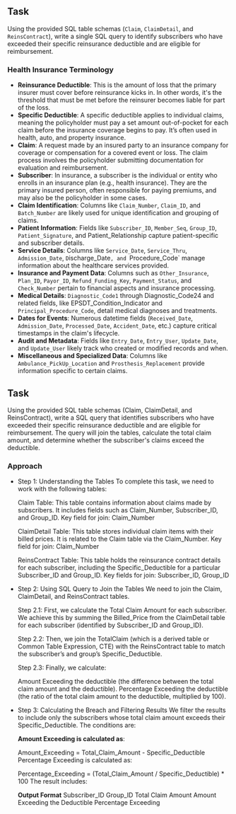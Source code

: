 ## Task

Using the provided SQL table schemas (`Claim`, `ClaimDetail`, and `ReinsContract`), write a single SQL query to identify subscribers who have exceeded their specific reinsurance deductible and are eligible for reimbursement.

### **Health Insurance Terminology**
- **Reinsurance Deductible**: This is the amount of loss that the primary insurer must cover before reinsurance kicks in. In other words, it's the threshold that must be met before the reinsurer becomes liable for part of the loss.
- **Specific Deductible**: A specific deductible applies to individual claims, meaning the policyholder must pay a set amount out-of-pocket for each claim before the insurance coverage begins to pay. It’s often used in health, auto, and property insurance.
- **Claim**: A request made by an insured party to an insurance company for coverage or compensation for a covered event or loss. The claim process involves the policyholder submitting documentation for evaluation and reimbursement.
- **Subscriber**: In insurance, a subscriber is the individual or entity who enrolls in an insurance plan (e.g., health insurance). They are the primary insured person, often responsible for paying premiums, and may also be the policyholder in some cases.
- **Claim Identification**: Columns like `Claim_Number`, `Claim_ID`, and `Batch_Number` are likely used for unique identification and grouping of claims.
- **Patient Information**: Fields like `Subscriber_ID`, `Member_Seq`, `Group_ID`, `Patient_Signature`, and Patient_Relationship capture patient-specific and subscriber details.
- **Service Details**: Columns like `Service_Date`, `Service_Thru`, `Admission_Date`, `D`ischarge_Date`, and `Procedure_Code` manage information about the healthcare services provided.
- **Insurance and Payment Data**: Columns such as `Other_Insurance`, `Plan_ID`, `Payor_ID`, `Refund_Funding_Key`, `Payment_Status`, and `Check_Number` pertain to financial aspects and insurance processing.
- **Medical Details**: `Diagnostic_Code1` through Diagnostic_Code24 and related fields, like EPSDT_Condition_Indicator and `Principal_Procedure_Code`, detail medical diagnoses and treatments.
- **Dates for Events**: Numerous datetime fields (`Received_Date`, `Admission_Date`, `Processed_Date`, `Accident_Date`, etc.) capture critical timestamps in the claim's lifecycle.
- **Audit and Metadata**: Fields like `Entry_Date`, `Entry_User`, `Update_Date`, and `Update_User` likely track who created or modified records and when.
- **Miscellaneous and Specialized Data**: Columns like `Ambulance_PickUp_Location` and `Prosthesis_Replacement` provide information specific to certain claims.

## Task
Using the provided SQL table schemas (Claim, ClaimDetail, and ReinsContract), write a SQL query that identifies subscribers who have exceeded their specific reinsurance deductible and are eligible for reimbursement. The query will join the tables, calculate the total claim amount, and determine whether the subscriber's claims exceed the deductible.

### Approach
- Step 1: Understanding the Tables
   To complete this task, we need to work with the following tables:

   Claim Table:
      This table contains information about claims made by subscribers. It includes fields such as Claim_Number, Subscriber_ID, and Group_ID.
      Key field for join: Claim_Number

   ClaimDetail Table:
      This table stores individual claim items with their billed prices. It is related to the Claim table via the Claim_Number.
      Key field for join: Claim_Number

   ReinsContract Table:
      This table holds the reinsurance contract details for each subscriber, including the Specific_Deductible for a particular Subscriber_ID and Group_ID.
      Key fields for join: Subscriber_ID, Group_ID

- Step 2: Using SQL Query to Join the Tables
   We need to join the Claim, ClaimDetail, and ReinsContract tables.

   Step 2.1: First, we calculate the Total Claim Amount for each subscriber. We achieve this by summing the Billed_Price from the ClaimDetail table for each subscriber (identified by Subscriber_ID and Group_ID).

   Step 2.2: Then, we join the TotalClaim (which is a derived table or Common Table Expression, CTE) with the ReinsContract table to match the subscriber’s and group’s Specific_Deductible.

   Step 2.3: Finally, we calculate:

   Amount Exceeding the deductible (the difference between the total claim amount and the deductible).
   Percentage Exceeding the deductible (the ratio of the total claim amount to the deductible, multiplied by 100).
- Step 3: Calculating the Breach and Filtering Results
   We filter the results to include only the subscribers whose total claim amount exceeds their Specific_Deductible. The conditions are:

   **Amount Exceeding is calculated as**:

   Amount_Exceeding = Total_Claim_Amount - Specific_Deductible
   Percentage Exceeding is calculated as:

   Percentage_Exceeding = (Total_Claim_Amount / Specific_Deductible) * 100
   The result includes:
   
   **Output Format**
   Subscriber_ID
   Group_ID
   Total Claim Amount
   Amount Exceeding the Deductible
   Percentage Exceeding